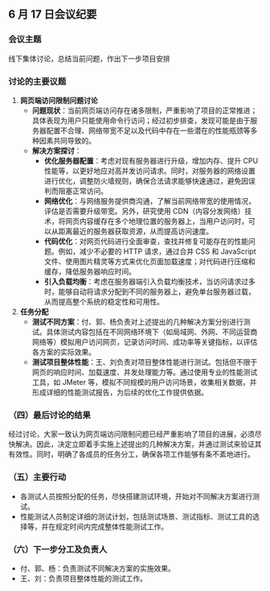 ## 6 月 17 日会议纪要

### 会议主题
线下集体讨论，总结当前问题，作出下一步项目安排

### 讨论的主要议题

1. **网页端访问限制问题讨论**
    - **问题现状**：当前网页端访问存在诸多限制，严重影响了项目的正常推进；具体表现为用户只能使用命令行访问；经过初步排查，发现可能是由于服务器配置不合理、网络带宽不足以及代码中存在一些潜在的性能瓶颈等多种因素共同导致的。
    - **解决方案探讨**：
        - **优化服务器配置**：考虑对现有服务器进行升级，增加内存、提升 CPU 性能等，以更好地应对高并发访问请求。同时，对服务器的网络设置进行优化，调整防火墙规则，确保合法请求能够快速通过，避免因误判而阻塞正常访问。
        - **网络优化**：与网络服务提供商沟通，了解当前网络带宽的使用情况，评估是否需要升级带宽。另外，研究使用 CDN（内容分发网络）技术，将网页内容缓存在多个地理位置的服务器上，当用户访问时，可以从距离最近的服务器获取资源，从而提高访问速度。
        - **代码优化**：对网页代码进行全面审查，查找并修复可能存在的性能问题。例如，减少不必要的 HTTP 请求，通过合并 CSS 和 JavaScript 文件、使用图片精灵等方式来优化页面加载速度；对代码进行压缩和缓存，降低服务器响应时间。
        - **引入负载均衡**：考虑在服务器端引入负载均衡技术，当访问请求过多时，能够自动将请求分配到不同的服务器上，避免单台服务器过载，从而提高整个系统的稳定性和可用性。
2. **任务分配**
    - **测试不同方案**：付、郭、杨负责对上述提出的几种解决方案分别进行测试。具体测试内容包括在不同网络环境下（如局域网、外网、不同运营商网络等）模拟用户访问网页，记录访问时间、成功率等关键指标，以评估各方案的实际效果。
    - **测试项目整体性能**：王、刘负责对项目整体性能进行测试。包括但不限于网页的响应时间、加载速度、并发处理能力等。通过使用专业的性能测试工具，如 JMeter 等，模拟不同规模的用户访问场景，收集相关数据，并形成详细的性能测试报告，为后续的优化工作提供依据。

### （四）最后讨论的结果
经过讨论，大家一致认为网页端访问限制问题已经严重影响了项目的进展，必须尽快解决。因此，决定立即着手实施上述提出的几种解决方案，并通过测试来验证其有效性。同时，明确了各成员的任务分工，确保各项工作能够有条不紊地进行。

### （五）主要行动
- 各测试人员按照分配的任务，尽快搭建测试环境，开始对不同解决方案进行测试。
- 性能测试人员制定详细的测试计划，包括测试场景、测试指标、测试工具的选择等，并在规定时间内完成整体性能测试工作。

### （六）下一步分工及负责人
- 付、郭、杨：负责测试不同解决方案的实施效果。
- 王、刘：负责项目整体性能的测试工作。

